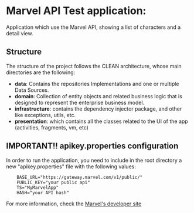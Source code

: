 
# Marvel API Test application:

Application which use the Marvel API, showing a list of characters and a detail view.

## Structure

The structure of the project follows the CLEAN architecture, whose main directories are the following:
- __data__: Contains the repositories Implementations and one or multiple Data Sources.
- __domain__: Collection of entity objects and related business logic that is designed to represent the enterprise business model.
- __infrastructure__: contains the dependency injector package, and other like exceptions, utils, etc.
- __presentation__: which contains all the classes related to the UI of the app (activities, fragments, vm, etc)

## IMPORTANT!! apikey.properties configuration

In order to run the application, you need to include in the root directory a new "apikey.properties" file with the following values:

        BASE_URL="https://gateway.marvel.com/v1/public/"
        PUBLIC_KEY="your public api"
        TS="MyMarvelApp"
        HASH="your API hash"

For more information, check the [Marvel's developer site](https://developer.marvel.com/documentation/getting_started)
